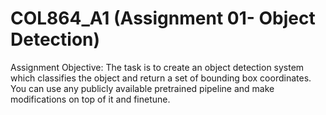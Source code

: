 # COL864_A1 (Assignment 01- Object Detection)

Assignment Objective:
The task is to create an object detection system which classifies the object and return a set of bounding box coordinates. You can use any publicly available pretrained pipeline and make modifications on top of it and finetune.
